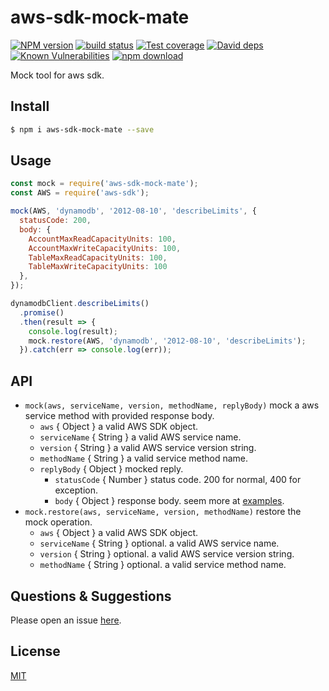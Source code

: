 # aws-sdk-mock-mate

[![NPM version][npm-image]][npm-url]
[![build status][travis-image]][travis-url]
[![Test coverage][codecov-image]][codecov-url]
[![David deps][david-image]][david-url]
[![Known Vulnerabilities][snyk-image]][snyk-url]
[![npm download][download-image]][download-url]

[npm-image]: https://img.shields.io/npm/v/aws-sdk-mock-mate.svg?style=flat-square
[npm-url]: https://npmjs.org/package/aws-sdk-mock-mate
[travis-image]: https://api.travis-ci.com/egg-aws/aws-sdk-mock-mate.svg
[travis-url]: https://travis-ci.com/egg-aws/aws-sdk-mock-mate
[codecov-image]: https://img.shields.io/codecov/c/github/egg-aws/aws-sdk-mock-mate.svg?style=flat-square
[codecov-url]: https://codecov.io/github/egg-aws/aws-sdk-mock-mate?branch=master
[david-image]: https://img.shields.io/david/egg-aws/aws-sdk-mock-mate.svg?style=flat-square
[david-url]: https://david-dm.org/egg-aws/aws-sdk-mock-mate
[snyk-image]: https://snyk.io/test/npm/aws-sdk-mock-mate/badge.svg?style=flat-square
[snyk-url]: https://snyk.io/test/npm/aws-sdk-mock-mate
[download-image]: https://img.shields.io/npm/dm/aws-sdk-mock-mate.svg?style=flat-square
[download-url]: https://npmjs.org/package/aws-sdk-mock-mate

Mock tool for aws sdk.

## Install

```bash
$ npm i aws-sdk-mock-mate --save
```

## Usage

```js
const mock = require('aws-sdk-mock-mate');
const AWS = require('aws-sdk');

mock(AWS, 'dynamodb', '2012-08-10', 'describeLimits', {
  statusCode: 200,
  body: {
    AccountMaxReadCapacityUnits: 100,
    AccountMaxWriteCapacityUnits: 100,
    TableMaxReadCapacityUnits: 100,
    TableMaxWriteCapacityUnits: 100
  },
});

dynamodbClient.describeLimits()
  .promise()
  .then(result => {
    console.log(result);
    mock.restore(AWS, 'dynamodb', '2012-08-10', 'describeLimits');
  }).catch(err => console.log(err));

```

## API

- `mock(aws, serviceName, version, methodName, replyBody)` mock a aws service method with provided response body.
  - `aws` { Object } a valid AWS SDK object.
  - `serviceName` { String } a valid AWS service name.
  - `version` { String } a valid AWS service version string.
  - `methodName` { String } a valid service method name.
  - `replyBody` { Object } mocked reply.
    - `statusCode` { Number } status code. 200 for normal, 400 for exception.
    - `body` { Object } response body. seem more at [examples](https://github.com/aws/aws-sdk-js/blob/master/apis/dynamodb-2012-08-10.examples.json).
- `mock.restore(aws, serviceName, version, methodName)` restore the mock operation.
  - `aws` { Object } a valid AWS SDK object.
  - `serviceName` { String } optional. a valid AWS service name.
  - `version` { String } optional. a valid AWS service version string.
  - `methodName` { String } optional. a valid service method name.

## Questions & Suggestions

Please open an issue [here](https://github.com/egg-aws/aws-sdk-mock-mate/issues).

## License

[MIT](LICENSE)
